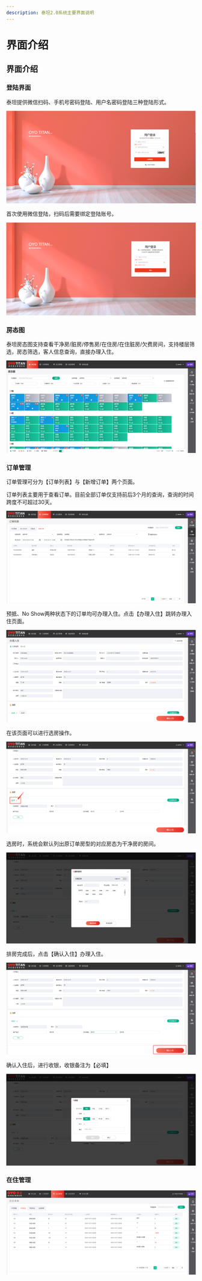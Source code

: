 ```yaml
---
description: 泰坦2.0系统主要界面说明
---
```


# 界面介绍

## 界面介绍

### 登陆界面

泰坦提供微信扫码、手机号密码登陆、用户名密码登陆三种登陆形式。

![OYO TITAN&#x767B;&#x9646;&#x9875;&#x9762;](.gitbook/assets/image%20%286%29.png)

  
首次使用微信登陆，扫码后需要绑定登陆账号。

![&#x7B2C;&#x4E00;&#x6B21;&#x4F7F;&#x7528;&#x5FAE;&#x4FE1;&#x767B;&#x5F55;&#xFF0C;&#x60A8;&#x9700;&#x8981;&#x5148;&#x7ED1;&#x5B9A;&#x8D26;&#x53F7;  &#x4EE5;&#x540E;&#x60A8;&#x53EF;&#x4EE5;&#x76F4;&#x63A5;&#x5FAE;&#x4FE1;&#x626B;&#x7801;&#x767B;&#x5F55;](.gitbook/assets/image%20%2842%29.png)

### 房态图

泰坦房态图支持查看干净房/脏房/停售房/在住房/在住脏房/欠费房间，支持楼层筛选，房态筛选，客人信息查询，直接办理入住。

![&#x6CF0;&#x5766;&#x623F;&#x6001;&#x56FE;&#x754C;&#x9762;](.gitbook/assets/image%20%2840%29.png)

### 订单管理

订单管理可分为【订单列表】与【新增订单】两个页面。

订单列表主要用于查看订单。目前全部订单仅支持前后3个月的查询，查询的时间跨度不可超过30天。

![&#x8BA2;&#x5355;&#x5217;&#x8868;](.gitbook/assets/image%20%2818%29.png)

  
预抵、No Show两种状态下的订单均可办理入住。点击【办理入住】跳转办理入住页面。

![&#x529E;&#x7406;&#x5165;&#x4F4F;&#x9875;&#x9762;](.gitbook/assets/image%20%2812%29.png)

在该页面可以进行选房操作。

![&#x70B9;&#x51FB;&#x9009;&#x623F;&#x65C1;&#x8FB9;&#x7684;&#x6309;&#x94AE;&#xFF0C;&#x8FDB;&#x884C;&#x9009;&#x623F;&#x64CD;&#x4F5C;](.gitbook/assets/image%20%2819%29.png)

选房时，系统会默认列出原订单房型的对应房态为干净房的房间。

![&#x70B9;&#x51FB;&#x5BF9;&#x5E94;&#x623F;&#x95F4;&#x53F7;&#x540E;&#x70B9;&#x51FB;&#x786E;&#x5B9A;&#x9009;&#x623F;&#xFF0C;&#x8FDB;&#x884C;&#x9009;&#x623F;&#x64CD;&#x4F5C;](.gitbook/assets/image%20%2825%29.png)

排房完成后，点击【确认入住】办理入住。

![&#x70B9;&#x51FB;&#x786E;&#x8BA4;&#x5165;&#x4F4F;&#xFF0C;&#x8FDB;&#x5165;&#x6536;&#x94F6;&#x9875;&#x9762;](.gitbook/assets/image%20%2827%29.png)

  
确认入住后，进行收银，收银备注为【必填】

![&#x8FDB;&#x5165;&#x6536;&#x94F6;&#x9875;&#x9762;&#xFF08;&#x5907;&#x6CE8;&#x5FC5;&#x586B;&#xFF09;](.gitbook/assets/image%20%288%29.png)

### 在住管理

![](.gitbook/assets/image%20%281%29.png)

